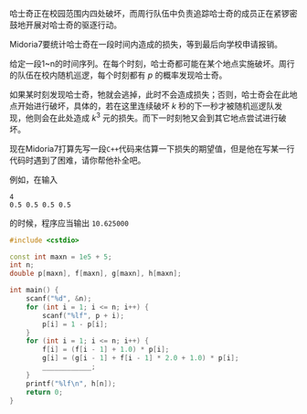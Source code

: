 哈士奇正在校园范围内四处破坏，而周行队伍中负责追踪哈士奇的成员正在紧锣密鼓地开展对哈士奇的驱逐行动。

Midoria7要统计哈士奇在一段时间内造成的损失，等到最后向学校申请报销。

给定一段1~n的时间序列。在每个时刻，哈士奇都可能在某个地点实施破坏。周行的队伍在校内随机巡逻，每个时刻都有 $p$ 的概率发现哈士奇。

如果某时刻发现哈士奇，牠就会逃掉，此时不会造成损失；否则，哈士奇会在此地点开始进行破坏，具体的，若在这里连续破坏 $k$ 秒的下一秒才被随机巡逻队发现，他则会在此处造成 $k^3$ 元的损失。而下一时刻牠又会到其它地点尝试进行破坏。

现在Midoria7打算先写一段`C++`代码来估算一下损失的期望值，但是他在写某一行代码时遇到了困难，请你帮他䃼全吧。

例如，在输入
```
4
0.5 0.5 0.5 0.5
```
的时候，程序应当输出 `10.625000`

```c++
#include <cstdio>

const int maxn = 1e5 + 5;
int n;
double p[maxn], f[maxn], g[maxn], h[maxn];

int main() {
    scanf("%d", &n);
    for (int i = 1; i <= n; i++) {
        scanf("%lf", p + i);
        p[i] = 1 - p[i];
    }
    for (int i = 1; i <= n; i++) {
        f[i] = (f[i - 1] + 1.0) * p[i];
        g[i] = (g[i - 1] + f[i - 1] * 2.0 + 1.0) * p[i];
        ____________;
    }
    printf("%lf\n", h[n]);
    return 0;
}
```
